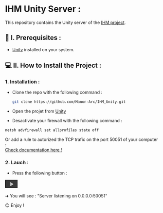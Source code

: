 # IHM Unity Server :

This repository contains the Unity server of the [IHM project](https://github.com/Manon-Arc/projetDev_IHM).

## 🔧 I. Prerequisites :

- [Unity](https://unity.com/fr/download) installed on your system.

## 💻 II. How to Install the Project :

### 1. Installation :

- Clone the repo with the following command :
  ```bash
  git clone https://github.com/Manon-Arc/IHM_Unity.git
  ```

- Open the projet from [Unity](https://unity.com/fr/download)

- Desactivate your firewall with the following command :
```bash
netsh advfirewall set allprofiles state off
```
Or add a rule to autorized the TCP trafic on the port 50051 of your computer : <br>
[Check documentation here !](https://www.malekal.com/comment-ouvrir-port-pare-feu-windows-defender/)

### 2. Lauch :

- Press the following button :
    
![button](./Img/button.png)

➜ You will see : "Server listening on 0.0.0.0:50051"

😉 Enjoy !
